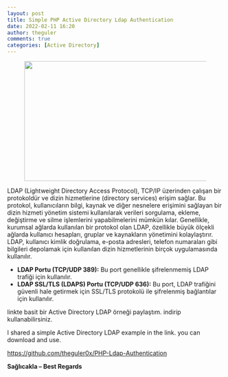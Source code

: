 ```yaml
---
layout: post
title: Simple PHP Active Directory Ldap Authentication
date: 2022-02-11 16:20
author: theguler
comments: true
categories: [Active Directory]
---
```

<!-- wp:image {"id":1687,"width":"559px","height":"280px","sizeSlug":"large","linkDestination":"none"} -->
<figure class="wp-block-image size-large is-resized"><img src="https://theguler.wordpress.com/wp-content/uploads/2022/02/ldap-authentication-login-php.jpg?w=600" alt="" class="wp-image-1687" style="width:559px;height:280px" /></figure>
<!-- /wp:image -->

<!-- wp:paragraph -->
<p>LDAP (Lightweight Directory Access Protocol), TCP/IP üzerinden çalışan bir protokoldür ve dizin hizmetlerine (directory services) erişim sağlar. Bu protokol, kullanıcıların bilgi, kaynak ve diğer nesnelere erişimini sağlayan bir dizin hizmeti yönetim sistemi kullanılarak verileri sorgulama, ekleme, değiştirme ve silme işlemlerini yapabilmelerini mümkün kılar. Genellikle, kurumsal ağlarda kullanılan bir protokol olan LDAP, özellikle büyük ölçekli ağlarda kullanıcı hesapları, gruplar ve kaynakların yönetimini kolaylaştırır. LDAP, kullanıcı kimlik doğrulama, e-posta adresleri, telefon numaraları gibi bilgileri depolamak için kullanılan dizin hizmetlerinin birçok uygulamasında kullanılır.</p>
<!-- /wp:paragraph -->

<!-- wp:list -->
<ul><!-- wp:list-item -->
<li><strong>LDAP Portu (TCP/UDP 389):</strong> Bu port genellikle şifrelenmemiş LDAP trafiği için kullanılır.</li>
<!-- /wp:list-item -->

<!-- wp:list-item -->
<li><strong>LDAP SSL/TLS (LDAPS) Portu (TCP/UDP 636):</strong> Bu port, LDAP trafiğini güvenli hale getirmek için SSL/TLS protokolü ile şifrelenmiş bağlantılar için kullanılır.</li>
<!-- /wp:list-item --></ul>
<!-- /wp:list -->

<!-- wp:paragraph -->
<p>linkte basit bir Active Directory LDAP örneği paylaştım. indirip kullanabilirsiniz.</p>
<!-- /wp:paragraph -->

<!-- wp:paragraph -->
<p>I shared a simple Active Directory LDAP example in the link. you can download and use.</p>
<!-- /wp:paragraph -->

<!-- wp:paragraph -->
<p><a href="https://github.com/theguler0x/PHP-Ldap-Authentication">https://github.com/theguler0x/PHP-Ldap-Authentication</a></p>
<!-- /wp:paragraph -->

<!-- wp:paragraph -->
<p><strong>Sağlıcakla – Best Regards</strong></p>
<!-- /wp:paragraph -->

